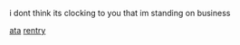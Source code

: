
i dont think its clocking to you that im standing on business

[ata](https://218.atabook.org/) [rentry](https://rentry.co/sern)
